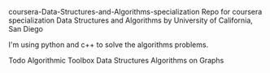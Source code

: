 coursera-Data-Structures-and-Algorithms-specialization
Repo for coursera specialization Data Structures and Algorithms by University of California, San Diego

I'm using python and c++ to solve the algorithms problems.

Todo
Algorithmic Toolbox
Data Structures
Algorithms on Graphs
